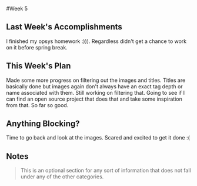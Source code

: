#Week 5

## Last Week's Accomplishments
I finished my opsys homework :))). Regardless didn't get a chance to work on it before spring break.

## This Week's Plan
Made some more progress on filtering out the images and titles. Titles are basically done but images again don't always have
an exact tag depth or name associated with them. Still working on filtering that. Going to see if I can find an open source
project that does that and take some inspiration from that. So far so good.

## Anything Blocking?
Time to go back and look at the images. Scared and excited to get it done :(

## Notes

> This is an optional section for any sort of information that does not fall under any of the other categories.
